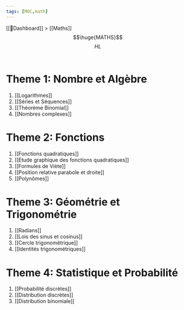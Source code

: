 ```yaml
---
tags: [MOC,math]
---
```

[[📝Dashboard]] > [[Maths]]
<br/>
$$\huge{MATHS}$$
$$
HL
$$
<br/>

# Theme 1: Nombre et Algèbre
1. [[Logarithmes]]
2. [[Séries et Séquences]]
3. [[Théorème Binomial]]
4. [[Nombres complexes]]

# Theme 2: Fonctions
1. [[Fonctions quadratiques]]
2. [[Etude graphique des fonctions quadratiques]]
3. [[Formules de Viète]]
4. [[Position relative parabole et droite]]
5. [[Polynômes]]
# Theme 3: Géométrie et Trigonométrie
1. [[Radians]]
2. [[Lois des sinus et cosinus]]
3. [[Cercle trigonométrique]]
4. [[Identités trigonométriques]]

# Theme 4: Statistique et Probabilité

1. [[Probabilité discrètes]]
2. [[Distribution discrètes]]
3. [[Distribution binomiale]]